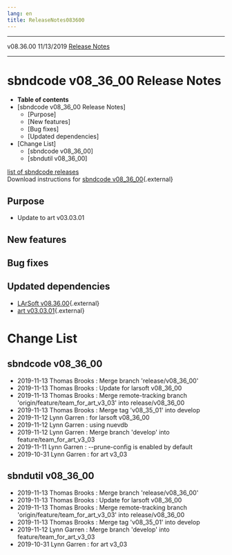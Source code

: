 ```yaml
---
lang: en
title: ReleaseNotes083600
---
```


  ----------- ------------ -- -- ------------------------------------------------------
  v08.36.00   11/13/2019         [Release Notes](ReleaseNotes083600.html)
  ----------- ------------ -- -- ------------------------------------------------------



sbndcode v08\_36\_00 Release Notes
======================================================================================

-   **Table of contents**
-   [sbndcode v08\_36\_00 Release
    Notes]
    -   [Purpose]
    -   [New features]
    -   [Bug fixes]
    -   [Updated dependencies]
-   [Change List]
    -   [sbndcode v08\_36\_00]
    -   [sbndutil v08\_36\_00]

[list of sbndcode
releases](List_of_SBND_code_releases.html)\
Download instructions for [sbndcode
v08\_36\_00](http://scisoft.fnal.gov/scisoft/bundles/sbnd/v08_36_00/sbndcode-v08_36_00.html){.external}



Purpose
----------------------------------

-   Update to art v03.03.01



New features
--------------------------------------------



Bug fixes
--------------------------------------



Updated dependencies
------------------------------------------------------------

-   [LArSoft
    v08.36.00](https://cdcvs.fnal.gov/redmine/projects/larsoft/wiki/ReleaseNotes083600){.external}
-   [art
    v03.03.01](https://cdcvs.fnal.gov/redmine/projects/art/wiki/Series_303){.external}



Change List
==========================================



sbndcode v08\_36\_00
----------------------------------------------------------

-   2019-11-13 Thomas Brooks : Merge branch \'release/v08\_36\_00\'
-   2019-11-13 Thomas Brooks : Update for larsoft v08\_36\_00
-   2019-11-13 Thomas Brooks : Merge remote-tracking branch
    \'origin/feature/team\_for\_art\_v3\_03\' into release/v08\_36\_00
-   2019-11-13 Thomas Brooks : Merge tag \'v08\_35\_01\' into develop
-   2019-11-12 Lynn Garren : for larsoft v08\_36\_00
-   2019-11-12 Lynn Garren : using nuevdb
-   2019-11-12 Lynn Garren : Merge branch \'develop\' into
    feature/team\_for\_art\_v3\_03
-   2019-11-11 Lynn Garren : \--prune-config is enabled by default
-   2019-10-31 Lynn Garren : for art v3\_03



sbndutil v08\_36\_00
----------------------------------------------------------

-   2019-11-13 Thomas Brooks : Merge branch \'release/v08\_36\_00\'
-   2019-11-13 Thomas Brooks : Update for larsoft v08\_36\_00
-   2019-11-13 Thomas Brooks : Merge remote-tracking branch
    \'origin/feature/team\_for\_art\_v3\_03\' into release/v08\_36\_00
-   2019-11-13 Thomas Brooks : Merge tag \'v08\_35\_01\' into develop
-   2019-11-12 Lynn Garren : Merge branch \'develop\' into
    feature/team\_for\_art\_v3\_03
-   2019-10-31 Lynn Garren : for art v3\_03
